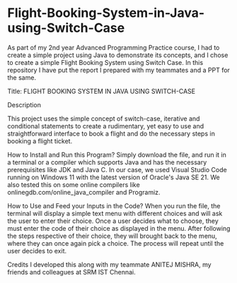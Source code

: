 # Flight-Booking-System-in-Java-using-Switch-Case
As part of my 2nd year Advanced Programming Practice course, I had to create a simple project using Java to demonstrate its concepts, and I chose to create a simple Flight Booking System using Switch Case. In this repository I have put the report I prepared with my teammates and a PPT for the same.

Title: FLIGHT BOOKING SYSTEM IN JAVA USING SWITCH-CASE

Description

This project uses the simple concept of switch-case, iterative and conditional statements to create a rudimentary, yet easy to use and straightforward interface to book a flight and do the necessary steps in booking a flight ticket.

How to Install and Run this Program?
Simply download the file, and run it in a terminal or a compiler which supports Java and has the necessary prerequisites like JDK and Java C. In our case, we used Visual Studio Code running on Windows 11 with the latest version of Oracle's Java SE 21. We also tested this on some online compilers like onlinegdb.com/online_java_compiler and Programiz.

How to Use and Feed your Inputs in the Code?
When you run the file, the terminal will display a simple text menu with different choices and will ask the user to enter their choice. Once a user decides what to choose, they must enter the code of their choice as displayed in the menu. After following the steps respective of their choice, they will brought back to the menu, where they can once again pick a choice. The process will repeat until the user decides to exit.

Credits
I developed this along with my teammate ANITEJ MISHRA, my friends and colleagues at SRM IST Chennai.

